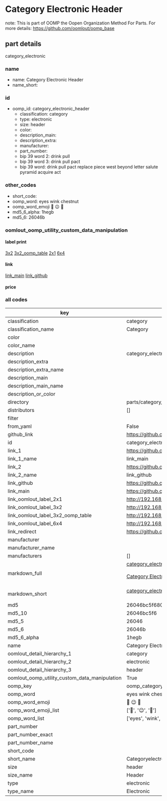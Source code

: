 # Category Electronic Header  

note: This is part of OOMP the Oopen Organization Method For Parts. For more details: https://github.com/oomlout/oomp_base

##  part details
  



category_electronic



### name
* name: Category Electronic Header
* name_short: 
### id
* oomp_id: category_electronic_header
  * classification: category
  * type: electronic
  * size: header
  * color: 
  * description_main: 
  * description_extra: 
  * manufacturer: 
  * part_number: 
  * bip 39 word 2: drink pull
  * bip 39 word 3: drink pull pact
  * bip 39 word: drink pull pact replace piece west beyond letter salute pyramid acquire act

### other_codes
* short_code: 
* oomp_word: eyes wink chestnut
* oomp_word_emoji :eyes: :wink: :chestnut:
* md5_6_alpha: 1hegb
* md5_6: 26046b






### oomlout_oomp_utility_custom_data_manipulation
#### label print
[3x2](http://192.168.1.245:1112/?label=oomp%201hegb)
[3x2_oomp_table](http://192.168.1.108:1112/?label=oomp%201hegb)
[2x1](http://192.168.1.242:1112/?label=oomp%201hegb)
[6x4](http://192.168.1.55:1112/?label=oomp%201hegb)    

#### link

[link_main](https://github.com/oomlout/oomlout_oomp_version_1_messy/tree/main/parts/category_electronic_header) [link_github](https://github.com/oomlout/oomlout_oomp_version_1_messy/tree/main/parts/category_electronic_header)                             

#### price







### all codes 
| key | value |  
| --- | --- |  
| classification | category |  
| classification_name | Category |  
| color |  |  
| color_name |  |  
| description | category_electronic |  
| description_extra |  |  
| description_extra_name |  |  
| description_main |  |  
| description_main_name |  |  
| description_or_color |   |  
| directory | parts/category_electronic_header |  
| distributors | [] |  
| filter |  |  
| from_yaml | False |  
| github_link | https://github.com/oomlout/oomlout_oomp_part_src/tree/main/parts/category_electronic_header |  
| id | category_electronic_header |  
| link_1 | https://github.com/oomlout/oomlout_oomp_version_1_messy/tree/main/parts/category_electronic_header |  
| link_1_name | link_main |  
| link_2 | https://github.com/oomlout/oomlout_oomp_version_1_messy/tree/main/parts/category_electronic_header |  
| link_2_name | link_github |  
| link_github | https://github.com/oomlout/oomlout_oomp_version_1_messy/tree/main/parts/category_electronic_header |  
| link_main | https://github.com/oomlout/oomlout_oomp_version_1_messy/tree/main/parts/category_electronic_header |  
| link_oomlout_label_2x1 | http://192.168.1.242:1112/?label=oomp%201hegb |  
| link_oomlout_label_3x2 | http://192.168.1.245:1112/?label=oomp%201hegb |  
| link_oomlout_label_3x2_oomp_table | http://192.168.1.108:1112/?label=oomp%201hegb |  
| link_oomlout_label_6x4 | http://192.168.1.55:1112/?label=oomp%201hegb |  
| link_redirect | https://github.com/oomlout/oomlout_oomp_version_1_messy/tree/main/parts/category_electronic_header |  
| manufacturer |  |  
| manufacturer_name |  |  
| manufacturers | [] |  
| markdown_full | [category_electronic_header](none)<br>[](none)<br>[Category Electronic Header](none)<br><br> |  
| markdown_short | [category_electronic_header](none)<br><br> |  
| md5 | 26046bc5f68082bbe5d23b6d3d6b5218 |  
| md5_10 | 26046bc5f6 |  
| md5_5 | 26046 |  
| md5_6 | 26046b |  
| md5_6_alpha | 1hegb |  
| name | Category Electronic Header |  
| oomlout_detail_hierarchy_1 | category |  
| oomlout_detail_hierarchy_2 | electronic |  
| oomlout_detail_hierarchy_3 | header |  
| oomlout_oomp_utility_custom_data_manipulation | True |  
| oomp_key | oomp_category_electronic_header |  
| oomp_word | eyes wink chestnut |  
| oomp_word_emoji | :eyes: :wink: :chestnut: |  
| oomp_word_emoji_list | [':eyes:', ':wink:', ':chestnut:'] |  
| oomp_word_list | ['eyes', 'wink', 'chestnut'] |  
| part_number |  |  
| part_number_exact |  |  
| part_number_name |  |  
| short_code |  |  
| short_name | Categoryelectronic |  
| size | header |  
| size_name | Header |  
| type | electronic |  
| type_name | Electronic |  
